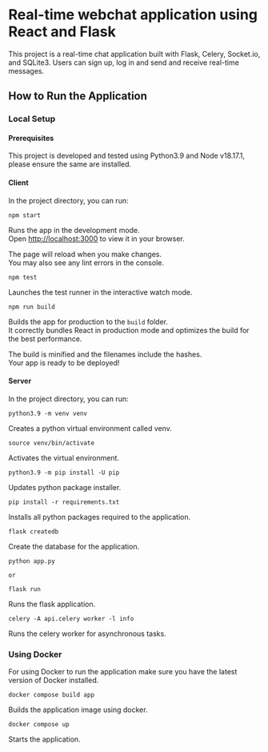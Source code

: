 # Real-time webchat application using React and Flask

This project is a real-time chat application built with Flask, Celery, Socket.io, and SQLite3. Users can sign up, log in and send and receive real-time messages.

## How to Run the Application

### Local Setup

#### Prerequisites

This project is developed and tested using Python3.9 and Node v18.17.1, please ensure the same are installed.

#### Client

In the project directory, you can run:

    npm start

Runs the app in the development mode.\
Open [http://localhost:3000](http://localhost:3000) to view it in your browser.

The page will reload when you make changes.\
You may also see any lint errors in the console.

    npm test

Launches the test runner in the interactive watch mode.

    npm run build

Builds the app for production to the `build` folder.\
It correctly bundles React in production mode and optimizes the build for the best performance.

The build is minified and the filenames include the hashes.\
Your app is ready to be deployed!

#### Server

In the project directory, you can run:

    python3.9 -m venv venv

Creates a python virtual environment called venv.

    source venv/bin/activate

Activates the virtual environment.

    python3.9 -m pip install -U pip

Updates python package installer.

    pip install -r requirements.txt

Installs all python packages required to the application.

    flask createdb

Create the database for the application.

    python app.py

    or

    flask run

Runs the flask application.

    celery -A api.celery worker -l info

Runs the celery worker for asynchronous tasks.

### Using Docker

For using Docker to run the application make sure you have the latest version of Docker installed.

    docker compose build app

Builds the application image using docker.

    docker compose up

Starts the application.
